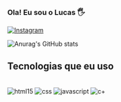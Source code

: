 ### Ola! Eu sou o Lucas 🖐️

[![Instagram](https://img.shields.io/badge/Instagram-E4405F?style=for-the-badge&logo=instagram&logoColor=white)](https://www.instagram.com/lucs.soares/)

![Anurag's GitHub stats](https://github-readme-stats.vercel.app/api?username=Lucc337&show_icons=true&theme=dracula)

## Tecnologias que eu uso

<div style="display: inline_block"><br/>
<img align="center" alt="html15" src="https://img.shields.io/badge/HTML-239120?style=for-the-badge&logo=html5&logoColor=white"/> 
<img align="center" alt="css" src="https://img.shields.io/badge/CSS3-1572B6?style=for-the-badge&logo=css3&logoColor=white"/> 
<img align="center" alt="javascript" src="https://img.shields.io/badge/JavaScript-F7DF1E?style=for-the-badge&logo=javascript&logoColor=black"/> 
<img align="center" alt="c+" src="https://img.shields.io/badge/C-00599C?style=for-the-badge&logo=c&logoColor=white"/>

</div><br/>



